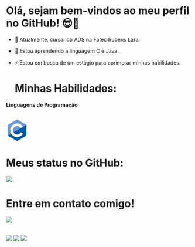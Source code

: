 <h1>Olá, sejam bem-vindos ao meu perfil no GitHub! 😎🌹</h1>

- 📖 Atualmente, cursando ADS na Fatec Rubens Lara.
- 📘 Estou aprendendo a linguagem C e Java.
- ⚡ Estou em busca de um estágio para aprimorar minhas habilidades.

                                                                                                                                
  <h1>Minhas Habilidades:</h1>  
                                                                                                                                
**Linguagens de Programação**

<div> 
  <div style="display: inline_block"><br>
  <img align="center-Cight="60" width="60"src="https://raw.githubusercontent.com/devicons/devicon/master/icons/c/c-original.svg">                                                                                                                                
<h1>Meus status no GitHub:</h1>

  <img src="https://github-readme-stats.vercel.app/api?username=GabrielSantana013&show_icons=true&theme=radical&include_all_commits=true">
</div>
                                                                                                                                         
 <h1>Entre em contato comigo!</h1>  
                                                                                                                                
<img src="https://user-images.githubusercontent.com/74038190/225813708-98b745f2-7d22-48cf-9150-083f1b00d6c9.gif" width="500">
<br><br>

<a href="https://instagram.com/bielzn.santana" target="_blank"><img src="https://img.shields.io/badge/-Instagram-%23E4405F?style=for-the-badge&logo=instagram&logoColor=white" target="_blank"></a>
  <a href = "mailto:gabrielsantanadias133@gmail.com"><img src="https://img.shields.io/badge/-Gmail-%23333?style=for-the-badge&logo=gmail&logoColor=white" target="_blank"></a> 
  <a href="https://www.linkedin.com/in/gabrielsantana013/" target="_blank"><img src="https://img.shields.io/badge/-LinkedIn-%230077B5?style=for-the-badge&logo=linkedin&logoColor=white" target="_blank"></a> 
</div>


                                                                                                                                  
